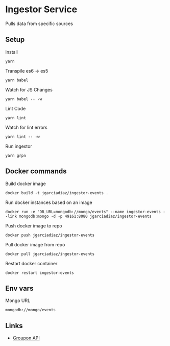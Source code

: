 Ingestor Service
====

Pulls data from specific sources

Setup
----

Install

`yarn`

Transpile es6 -> es5

`yarn babel`

Watch for JS Changes

`yarn babel -- -w`

Lint Code

`yarn lint`

Watch for lint errors

`yarn lint -- -w`

Run ingestor

`yarn grpn`


Docker commands
----

Build docker image

`docker build -t jgarciadiaz/ingestor-events .`

Run docker instances based on an image

`docker run -e "DB_URL=mongodb://mongo/events" --name ingestor-events --link mongodb:mongo -d -p 49161:8080 jgarciadiaz/ingestor-events`

Push docker image to repo

`docker push jgarciadiaz/ingestor-events`

Pull docker image from repo

`docker pull jgarciadiaz/ingestor-events`

Restart docker container

`docker restart ingestor-events`

Env vars
----

Mongo URL

`mongodb://mongo/events`


Links
----

- [Groupon API](http://partner-api.groupon.com/help/deal-api)
